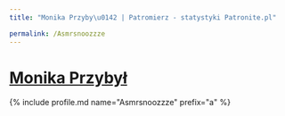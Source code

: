 ```yaml
---
title: "Monika Przyby\u0142 | Patromierz - statystyki Patronite.pl"

permalink: /Asmrsnoozzze
---
```


# [Monika Przybył](https://patronite.pl/Asmrsnoozzze)

{% include profile.md name="Asmrsnoozzze" prefix="a" %}
